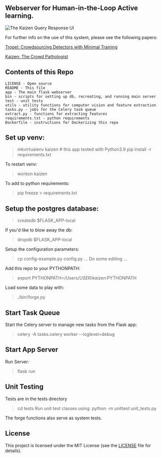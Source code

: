## Webserver for Human-in-the-Loop Active learning.
![The Kaizen Query Response UI](https://raw.githubusercontent.com/genp/kaizen/main/app/static/images/query_page.png)

For further info on the use of this system, please see the following papers:

[Tropel: Crowdsourcing Detectors with Minimal Training](http://cs.brown.edu/~gmpatter/pub_papers/patterson_hcomp2015.pdf)

[Kaizen: The Crowd Pathologist](http://cs.brown.edu/people/gmpatter/groupsight/kaizen.pdf)

## Contents of this Repo

    LICENSE - Open source
    README - This file
    app - The main flask webserver
    bin - scripts for setting up db, recreating, and running main server
    test - unit tests
    utils - utility functions for computer vision and feature extraction
    tasks.py - jobs for the Celery task queue
    extract.py - functions for extracting features
    requirements.txt - python requirements
    Dockerfile - instructions for Dockerizing this repo

## Set up venv:
> mkvirtualenv kaizen # this app tested with Python3.9
> pip install -r requirements.txt

To restart venv:
> workon kaizen

To add to python requirements:
> pip freeze > requirements.txt

## Setup the postgres database:
> createdb $FLASK_APP-local

If you'd like to blow away the db:
> dropdb $FLASK_APP-local

Setup the configuration parameters:
>cp config-example.py config.py
... Do some editing ...

Add this repo to your PYTHONPATH:
>export PYTHONPATH=/Users/$USER/kaizen:$PYTHONPATH

Load some data to play with:
> ./bin/forge.py

## Start Task Queue
Start the Celery server to manage new tasks from the Flask app:
>  celery -A tasks.celery worker --loglevel=debug

## Start App Server
Run Server:
> flask run

## Unit Testing
Tests are in the tests directory
> cd tests
Run unit test classes using:
> python -m unittest unit_tests.py

The forge functions also serve as system tests.

## License

This project is licensed under the MIT License (see the
[LICENSE](LICENSE) file for details).
